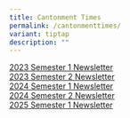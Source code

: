 ```yaml
---
title: Cantonment Times
permalink: /cantonmenttimes/
variant: tiptap
description: ""
---
```

<p><a href="/files/Times/2023semester1.pdf" rel="noopener noreferrer nofollow" target="_blank">2023 Semester 1 Newsletter</a> 
<br><a href="/files/Times/2023semestertwo.pdf" rel="noopener noreferrer nofollow" target="_blank">2023 Semester 2 Newsletter</a> 
<br><a href="/files/Times/Semester_1_2024_Newsletter.pdf" rel="noopener noreferrer nofollow" target="_blank">2024 Semester 1 Newsletter</a>
<br><a href="/files/Times/2024semester2.pdf" rel="noopener nofollow" target="_blank">2024 Semester 2 Newsletter</a>
<br><a href="/files/Times/2025semester1.pdf" rel="noopener nofollow" target="_blank">2025 Semester 1 Newsletter</a>
</p>
<p></p>